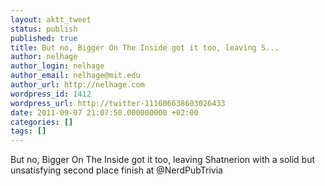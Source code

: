 ```yaml
---
layout: aktt_tweet
status: publish
published: true
title: But no, Bigger On The Inside got it too, leaving S...
author: nelhage
author_login: nelhage
author_email: nelhage@mit.edu
author_url: http://nelhage.com
wordpress_id: 1412
wordpress_url: http://twitter-111606638603026433
date: 2011-09-07 21:07:50.000000000 +02:00
categories: []
tags: []
---
```

But no, Bigger On The Inside got it too, leaving Shatnerion with a solid but unsatisfying second place finish at @NerdPubTrivia
